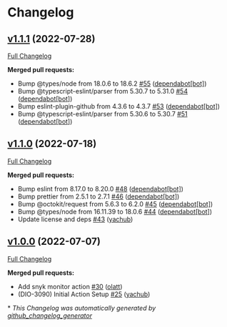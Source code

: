 # Changelog

## [v1.1.1](https://github.com/puppetlabs/setup-step-cli/tree/v1.1.1) (2022-07-28)

[Full Changelog](https://github.com/puppetlabs/setup-step-cli/compare/v1.1.0...v1.1.1)

**Merged pull requests:**

- Bump @types/node from 18.0.6 to 18.6.2 [\#55](https://github.com/puppetlabs/setup-step-cli/pull/55) ([dependabot[bot]](https://github.com/apps/dependabot))
- Bump @typescript-eslint/parser from 5.30.7 to 5.31.0 [\#54](https://github.com/puppetlabs/setup-step-cli/pull/54) ([dependabot[bot]](https://github.com/apps/dependabot))
- Bump eslint-plugin-github from 4.3.6 to 4.3.7 [\#53](https://github.com/puppetlabs/setup-step-cli/pull/53) ([dependabot[bot]](https://github.com/apps/dependabot))
- Bump @typescript-eslint/parser from 5.30.6 to 5.30.7 [\#51](https://github.com/puppetlabs/setup-step-cli/pull/51) ([dependabot[bot]](https://github.com/apps/dependabot))

## [v1.1.0](https://github.com/puppetlabs/setup-step-cli/tree/v1.1.0) (2022-07-18)

[Full Changelog](https://github.com/puppetlabs/setup-step-cli/compare/v1.0.0...v1.1.0)

**Merged pull requests:**

- Bump eslint from 8.17.0 to 8.20.0 [\#48](https://github.com/puppetlabs/setup-step-cli/pull/48) ([dependabot[bot]](https://github.com/apps/dependabot))
- Bump prettier from 2.5.1 to 2.7.1 [\#46](https://github.com/puppetlabs/setup-step-cli/pull/46) ([dependabot[bot]](https://github.com/apps/dependabot))
- Bump @octokit/request from 5.6.3 to 6.2.0 [\#45](https://github.com/puppetlabs/setup-step-cli/pull/45) ([dependabot[bot]](https://github.com/apps/dependabot))
- Bump @types/node from 16.11.39 to 18.0.6 [\#44](https://github.com/puppetlabs/setup-step-cli/pull/44) ([dependabot[bot]](https://github.com/apps/dependabot))
- Update license and deps [\#43](https://github.com/puppetlabs/setup-step-cli/pull/43) ([yachub](https://github.com/yachub))

## [v1.0.0](https://github.com/puppetlabs/setup-step-cli/tree/v1.0.0) (2022-07-07)

[Full Changelog](https://github.com/puppetlabs/setup-step-cli/compare/67676aef5a0cfd76858ce2ae884953ca768532ee...v1.0.0)

**Merged pull requests:**

- Add snyk monitor action [\#30](https://github.com/puppetlabs/setup-step-cli/pull/30) ([olatt](https://github.com/olatt))
- \(DIO-3090\) Initial Action Setup [\#25](https://github.com/puppetlabs/setup-step-cli/pull/25) ([yachub](https://github.com/yachub))



\* *This Changelog was automatically generated by [github_changelog_generator](https://github.com/github-changelog-generator/github-changelog-generator)*
